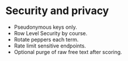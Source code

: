 # Security and privacy

- Pseudonymous keys only.
- Row Level Security by course.
- Rotate peppers each term.
- Rate limit sensitive endpoints.
- Optional purge of raw free text after scoring.
